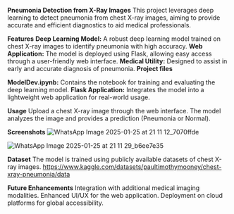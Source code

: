 **Pneumonia Detection from X-Ray Images**
This project leverages deep learning to detect pneumonia from chest X-ray images, aiming to provide accurate and efficient diagnostics to aid medical professionals.

**Features**
**Deep Learning Model:** A robust deep learning model trained on chest X-ray images to identify pneumonia with high accuracy.
**Web Application:** The model is deployed using Flask, allowing easy access through a user-friendly web interface.
**Medical Utility:** Designed to assist in early and accurate diagnosis of pneumonia.
**Project files**

**ModelDev.ipynb:** Contains the notebook for training and evaluating the deep learning model.
**Flask Application:** Integrates the model into a lightweight web application for real-world usage.


**Usage**
Upload a chest X-ray image through the web interface.
The model analyzes the image and provides a prediction (Pneumonia or Normal).

**Screenshots**
![WhatsApp Image 2025-01-25 at 21 11 12_7070ffde](https://github.com/user-attachments/assets/93debf94-035a-4d21-912d-ae52fd29753c)

![WhatsApp Image 2025-01-25 at 21 11 29_b6ee7e35](https://github.com/user-attachments/assets/5f034e34-4d4d-40bb-a6c8-050899790f96)

**Dataset**
The model is trained using publicly available datasets of chest X-ray images.
https://www.kaggle.com/datasets/paultimothymooney/chest-xray-pneumonia/data

**Future Enhancements**
Integration with additional medical imaging modalities.
Enhanced UI/UX for the web application.
Deployment on cloud platforms for global accessibility.
